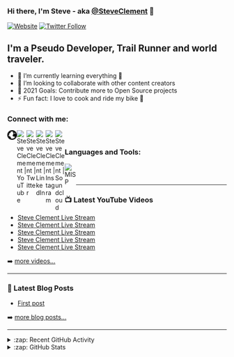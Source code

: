 ### Hi there, I'm Steve - aka [@SteveClement][website] 👋

[![Website](https://img.shields.io/website?label=localhost.lu&style=for-the-badge&url=https%3A%2F%2Flocalhost.lu)](https://localhost.lu)
[![Twitter Follow](https://img.shields.io/twitter/follow/SteveClement?color=1DA1F2&logo=twitter&style=for-the-badge)](https://twitter.com/intent/follow?original_referer=https%3A%2F%2Fgithub.com%2FSteveClement&screen_name=SteveClement)

## I'm a Pseudo Developer, Trail Runner and world traveler.

- 🌱 I’m currently learning everything 🤣
- 👯 I’m looking to collaborate with other content creators
- 🥅 2021 Goals: Contribute more to Open Source projects
- ⚡ Fun fact: I love to cook and ride my bike 🚴

### Connect with me:

[<img align="left" alt="localhost.lu" width="22px" src="https://raw.githubusercontent.com/iconic/open-iconic/master/svg/globe.svg" />][website]
[<img align="left" alt="SteveClement | YouTube" width="22px" src="https://cdn.jsdelivr.net/npm/simple-icons@v3/icons/youtube.svg" />][youtube]
[<img align="left" alt="SteveClement | Twitter" width="22px" src="https://cdn.jsdelivr.net/npm/simple-icons@v3/icons/twitter.svg" />][twitter]
[<img align="left" alt="SteveClement | LinkedIn" width="22px" src="https://cdn.jsdelivr.net/npm/simple-icons@v3/icons/linkedin.svg" />][linkedin]
[<img align="left" alt="SteveClement | Instagram" width="22px" src="https://cdn.jsdelivr.net/npm/simple-icons@v3/icons/instagram.svg" />][instagram]
[<img align="left" alt="SteveClement | Soundcloud" width="22px" src="https://cdn.jsdelivr.net/npm/simple-icons@v3/icons/soundcloud.svg" />][soundcloud]

<br />

### Languages and Tools:

[<img align="left" alt="MISP" width="26px" src="https://raw.githubusercontent.com/MISP/MISP/2.4/INSTALL/logos/misp-logo.png" />][mispplaylist]

<br />
<br />

---

### 📺 Latest YouTube Videos

<!-- YOUTUBE:START -->
- [Steve Clement Live Stream](https://www.youtube.com/watch?v=JLc--uBnM-A)
- [Steve Clement Live Stream](https://www.youtube.com/watch?v=ldgfxtYwpQM)
- [Steve Clement Live Stream](https://www.youtube.com/watch?v=T5cC8I_4n0Q)
- [Steve Clement Live Stream](https://www.youtube.com/watch?v=SKUUo9E0L_8)
- [Steve Clement Live Stream](https://www.youtube.com/watch?v=NdwHxFD_Ndo)
<!-- YOUTUBE:END -->

➡️ [more videos...](https://youtube.com/SteveClement)

---

### 📕 Latest Blog Posts

<!-- BLOG-POST-LIST:START -->
- [First post](https://dev.to/steveclement/first-post-4a52)
<!-- BLOG-POST-LIST:END -->

➡️ [more blog posts...](https://dev.to/SteveClement)

---

<details>
  <summary>:zap: Recent GitHub Activity</summary>
  
<!--START_SECTION:activity-->
1. ❗️ Opened issue [#8057](https://github.com/MISP/MISP/issues/8057) in [MISP/MISP](https://github.com/MISP/MISP)
2. 🎉 Merged PR [#8056](https://github.com/MISP/MISP/pull/8056) in [MISP/MISP](https://github.com/MISP/MISP)
3. 💪 Opened PR [#8056](https://github.com/MISP/MISP/pull/8056) in [MISP/MISP](https://github.com/MISP/MISP)
4. 🎉 Merged PR [#5](https://github.com/SteveClement/MISP/pull/5) in [SteveClement/MISP](https://github.com/SteveClement/MISP)
5. 💪 Opened PR [#5](https://github.com/SteveClement/MISP/pull/5) in [SteveClement/MISP](https://github.com/SteveClement/MISP)
<!--END_SECTION:activity-->

</details>

<details>
  <summary>:zap: GitHub Stats</summary>

  <img align="left" alt="SteveClement's GitHub Stats" src="https://github-readme-stats.vercel.app/api?username=SteveClement&show_icons=true&hide_border=true" />

</details>

[website]: https://localhost.lu
[twitter]: https://twitter.com/SteveClement
[youtube]: https://youtube.com/SteveClement
[instagram]: https://instagram.com/SteveClement	
[soundcloud]: https://soundcloud.com/SteveClement	
[linkedin]: https://linkedin.com/in/SteveClement3
[mispplaylist]: https://www.youtube.com/playlist?list=PLdkk3sJ2VZ_hQUKF931M1rqdwSU3h1BZI
